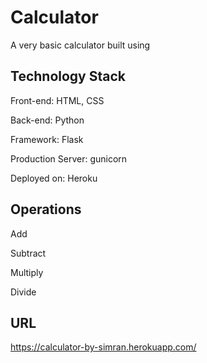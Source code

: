 # Calculator
A very basic calculator built using

## Technology Stack
Front-end: HTML, CSS

Back-end: Python

Framework: Flask

Production Server: gunicorn

Deployed on: Heroku

## Operations
Add

Subtract

Multiply

Divide

## URL 
https://calculator-by-simran.herokuapp.com/
